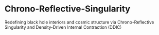 # Chrono-Reflective-Singularity
Redefining black hole interiors and cosmic structure via Chrono-Reflective Singularity and Density-Driven Internal Contraction (DDIC)
